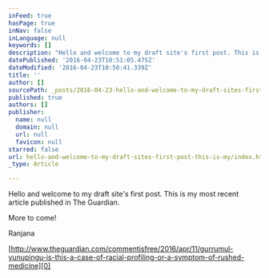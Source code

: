 ```yaml
---
inFeed: true
hasPage: true
inNav: false
inLanguage: null
keywords: []
description: "Hello and welcome to my draft site's first post. This is my most recent article published in The Guardian."
datePublished: '2016-04-23T10:51:05.475Z'
dateModified: '2016-04-23T10:50:41.339Z'
title: ''
author: []
sourcePath: _posts/2016-04-23-hello-and-welcome-to-my-draft-sites-first-post-this-is-my.md
published: true
authors: []
publisher:
  name: null
  domain: null
  url: null
  favicon: null
starred: false
url: hello-and-welcome-to-my-draft-sites-first-post-this-is-my/index.html
_type: Article

---
```

Hello and welcome to my draft site's first post. This is my most recent article published in The Guardian.

More to come!

Ranjana

[http://www.theguardian.com/commentisfree/2016/apr/11/gurrumul-yunupingu-is-this-a-case-of-racial-profiling-or-a-symptom-of-rushed-medicine][0]

[0]: null